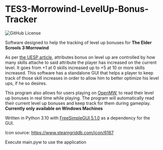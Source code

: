 # TES3-Morrowind-LevelUp-Bonus-Tracker
![GitHub License](https://img.shields.io/github/license/miguelalvim/TES3-Morrowind-LevelUp-Bonus-Tracker)

Software designed to help the tracking of level up bonuses for **The Elder Scrools 3:Morrowind**

As per [the UESP article](https://en.uesp.net/wiki/Morrowind:Level), attributes bonus on level up are controlled by how many skills attache to said attribute the player has increased on the current level. It goes from +1 at 0 skills increased up to +5 at 10 or more skills increased. This software has a standalone GUI that helps a player to keep track of those skill increases in order to allow him to better optimize his level ups, if he so desires.

This program also allows for users playing on [OpenMW](https://github.com/OpenMW/openmw), to read their level up bonuses in real time while playing. The program will automatically read their current level up bonuses and keep track for them during gameplay. **Currently only available on Windows Machines**

Written in Python 3.10 with [FreeSimpleGUI 5.1.0](https://github.com/spyoungtech/FreeSimpleGUI) as a dependency for the GUI.

Icon source: https://www.steamgriddb.com/icon/6187

Execute main.pyw to use the application
